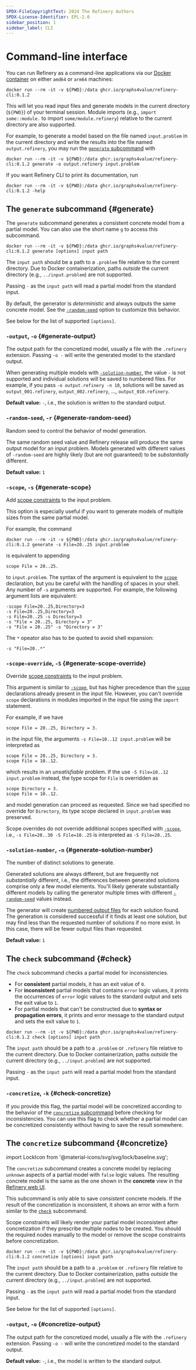 ```yaml
---
SPDX-FileCopyrightText: 2024 The Refinery Authors
SPDX-License-Identifier: EPL-2.0
sidebar_position: 1
sidebar_label: CLI
---
```


# Command-line interface

You can run Refinery as a command-line applications via our [Docker container](https://github.com/graphs4value/refinery/pkgs/container/refinery-cli) on either `amd64` or `arm64` machines:

```shell
docker run --rm -it -v ${PWD}:/data ghcr.io/graphs4value/refinery-cli:0.1.2
```

This will let you read input files and generate models in the current directory (`${PWD}`) of your terminal session.
Module imports (e.g., `import some::module.` to import `some/module.refinery`) relative to the current directory are also supported.

For example, to generate a model based on the file named `input.problem` in the current directory and write the results into the file named `output.refinery`, you may run the [`generate` subcommand](#generate) with

```shell
docker run --rm -it -v ${PWD}:/data ghcr.io/graphs4value/refinery-cli:0.1.2 generate -o output.refinery input.problem
```

If you want Refinery CLI to print its documentation, run

```shell
docker run --rm -it -v ${PWD}:/data ghcr.io/graphs4value/refinery-cli:0.1.2 -help
```

## The `generate` subcommand {#generate}

The `generate` subcommand generates a consistent concrete model from a partial model.
You can also use the short name `g` to access this subcommand.

```shell
docker run --rm -it -v ${PWD}:/data ghcr.io/graphs4value/refinery-cli:0.1.2 generate [options] input path
```

The `input path` should be a path to a `.problem` file relative to the current directory.
Due to Docker containerization, paths _outside_ the current directory (e.g., `../input.problem`) are not supported.

Passing `-` as the `input path` will read a partial model from the standard input.

By default, the generator is _deterministic_ and always outputs the same concrete model. See the [`-random-seed`](#generate-random-seed) option to customize this behavior.

See below for the list of supported `[options]`.

### `-output`, `-o` {#generate-output}

The output path for the concretized model, usually a file with the `.refinery` extension.
Passing `-o -` will write the generated model to the standard output.

When generating multiple models with [`-solution-number`](#generate-solution-number), the value `-` is not supported and individual solutions will be saved to numbered files.
For example, if you pass `-o output.refinery -n 10`, solutions will be saved as `output_001.refinery`, `output_002.refinery`, ..., `output_010.refinery`.

**Default value:** `-`, i.e., the solution is written to the standard output.

### `-random-seed`, `-r` {#generate-random-seed}

Random seed to control the behavior of model generation.

The same random seed value and Refinery release will produce the same output model for an input problem.
Models generated with different values of `-random-seed` are highly likely (but are not guaranteed) to be _substantially_ different.

**Default value:** `1`

### `-scope`, `-s` {#generate-scope}

Add [scope constraints](../../language/logic#type-scopes) to the input problem.

This option is especially useful if you want to generate models of multiple sizes from the same partial model.

For example, the command

```shell
docker run --rm -it -v ${PWD}:/data ghcr.io/graphs4value/refinery-cli:0.1.2 generate -s File=20..25 input.problem
```

is equivalent to appending

```refinery title="input.problem"
scope File = 20..25.
```

to `input.problem`.
The syntax of the argument is equivalent to the [`scope`](../../language/logic#type-scopes) declaration, but you be careful with the handling of spaces in your shell.
Any number of `-s` arguments are supported. For example, the following argument lists are equivalent:

```shell
-scope File=20..25,Directory=3
-s File=20..25,Directory=3
-s File=20..25 -s Directory=3
-s "File = 20..25, Directory = 3"
-s "File = 20..25" -s "Directory = 3"
```

The `*` opeator also has to be quoted to avoid shell expansion:

```shell
-s "File=20..*"
```

### `-scope-override`, `-S` {#generate-scope-override}

Override [scope constraints](../../language/logic#type-scopes) to the input problem.

This argument is similar to [`-scope`](#generate-scope), but has higher precedence than the [`scope`](../../language/logic#type-scopes) declarations already present in the input file.
However, you can't override `scope` declarations in modules imported in the input file using the `import` statement.

For example, if we have

```refinery title="input.problem"
scope File = 20..25, Directory = 3.
```

in the input file, the arguments `-s File=10..12 input.problem` will be interpreted as

```refinery
scope File = 20..25, Directory = 3.
scope File = 10..12.
```

which results in an _unsatisfiable_ problem. If the use `-S File=10..12 input.problem` instead, the type scope for `File` is overridden as

```refinery
scope Directory = 3.
scope File = 10..12.
```

and model generation can proceed as requested. Since we had specified no override for `Directory`, its type scope declared in `input.problem` was preserved.

Scope overrides do not override additional scopes specified with [`-scope`](#generate-scope), i.e., `-s File=20..30 -S File=10..25` is interpreted as `-S File=20..25`.

### `-solution-number`, `-n` {#generate-solution-number}

The number of distinct solutions to generate.

Generated solutions are always different, but are frequently not _substantially_ different, i.e., the differences between generated solutions comprise only a few model elements.
You'll likely generate substantially different models by calling the generator multiple times with different [`-random-seed`](#generate-random-seed) values instead.

The generator will create [numbered output files](#generate-output) for each solution found.
The generation is considered successful if it finds at least one solution, but may find less than the requested number of solutions if no more exist.
In this case, there will be fewer output files than requested.

**Default value:** `1`

## The `check` subcommand {#check}

The `check` subcommand checks a partial model for inconsistencies.

* For **consistent** partial models, it has an exit value of `0`.
* For **inconsistent** partial models that contains `error` logic values, it prints the occurrences of `error` logic values to the standard output and sets the exit value to `1`.
* For partial models that can't be constructed due to **syntax or propagation errors**, it prints and error message to the standard output and sets the exit value to `1`.

```shell
docker run --rm -it -v ${PWD}:/data ghcr.io/graphs4value/refinery-cli:0.1.2 check [options] input path
```

The `input path` should be a path to a `.problem` or `.refinery` file relative to the current directory.
Due to Docker containerization, paths _outside_ the current directory (e.g., `../input.problem`) are not supported.

Passing `-` as the `input path` will read a partial model from the standard input.

### `-concretize`, `-k` {#check-concretize}

If you provide this flag, the partial model will be concretized according to the behavior of the [`concretize` subcommand](#concretize) before checking for inconsistencies.
You can use this flag to check whether a partial model can be concretized consistently without having to save the result somewhere.

## The `concretize` subcommand {#concretize}

import LockIcon from '@material-icons/svg/svg/lock/baseline.svg';

The `concretize` subcommand creates a concrete model by replacing `unknown` aspects of a partial model with `false` logic values.
The resulting concrete model is the same as the one shown in the <LockIcon className="inline-icon" aria-hidden="true" /> **concrete** view in the [Refinery web UI](../tutorials/file-system/index.md#refinery-web-ui).

This subcommand is only able to save *consistent* concrete models.
If the result of the concretization is inconsistent, it shows an error with a form similar to the [`check`](#check) subcommand.

Scope constraints will likely render your partial model inconsistent after concretization if they prescribe multiple nodes to be created. You should the required nodes manually to the model or remove the scope constraints before concretization.

```shell
docker run --rm -it -v ${PWD}:/data ghcr.io/graphs4value/refinery-cli:0.1.2 concretize [options] input path
```

The `input path` should be a path to a `.problem` or `.refinery` file relative to the current directory.
Due to Docker containerization, paths _outside_ the current directory (e.g., `../input.problem`) are not supported.

Passing `-` as the `input path` will read a partial model from the standard input.

See below for the list of supported `[options]`.

### `-output`, `-o` {#concretize-output}

The output path for the concretized model, usually a file with the `.refinery` extension.
Passing `-o -` will write the concretized model to the standard output.

**Default value:** `-`, i.e., the model is written to the standard output.
